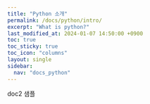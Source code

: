 ```yaml
---
title: "Python 소개"
permalink: /docs/python/intro/
excerpt: "What is python?"
last_modified_at: 2024-01-07 14:50:00 +0900
toc: true
toc_sticky: true
toc_icon: "columns"
layout: single
sidebar:
  nav: "docs_python"
---
```


doc2 샘플